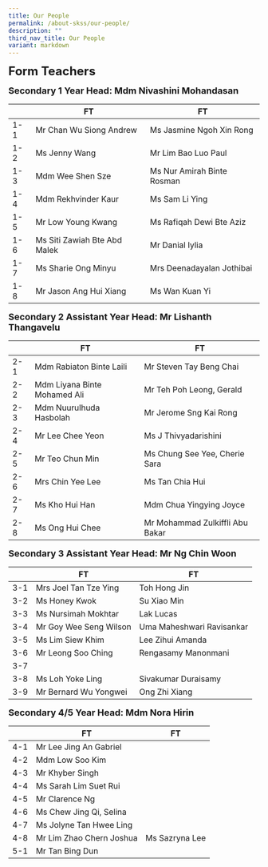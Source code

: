 ```yaml
---
title: Our People
permalink: /about-skss/our-people/
description: ""
third_nav_title: Our People
variant: markdown
---
```

**<font size="5">Form Teachers</font>**

**<font size="4">Secondary 1 Year Head: Mdm Nivashini Mohandasan</font>**

|     | FT                                  | FT                       |
|-----|-------------------------------------|--------------------------|
| 1-1 | Mr Chan Wu Siong Andrew            | Ms Jasmine Ngoh Xin Rong        |
| 1-2 | Ms Jenny Wang              | Mr Lim Bao Luo Paul  |
| 1-3 | Mdm Wee Shen Sze               | Ms Nur Amirah Binte Rosman   |
| 1-4 | Mdm Rekhvinder Kaur                    | Ms Sam Li Ying   |
| 1-5 | Mr Low Young Kwang                     | Ms Rafiqah Dewi Bte Aziz       |
| 1-6 | Ms Siti Zawiah Bte Abd Malek                 | Mr Danial Iylia        |
| 1-7 | Ms Sharie Ong Minyu                  | Mrs Deenadayalan Jothibai          |
| 1-8 | Mr Jason Ang Hui Xiang | Ms Wan Kuan Yi           |



**<font size="4">Secondary 2 Assistant Year Head: Mr Lishanth Thangavelu </font>**

|     | FT                      | FT                       |
|-----|-------------------------|--------------------------|
| 2-1 | Mdm Rabiaton Binte Laili         |    Mr Steven Tay Beng Chai                      |
| 2-2 | Mdm Liyana Binte Mohamed Ali        | Mr  Teh Poh Leong, Gerald           |
| 2-3 | Mdm Nuurulhuda Hasbolah   |  Mr Jerome Sng Kai Rong                    |
| 2-4 | Mr Lee Chee Yeon       | Ms J Thivyadarishini          |
| 2-5 | Mr Teo Chun Min | Ms Chung See Yee, Cherie Sara      |
| 2-6 | Mrs Chin Yee Lee     | Ms Tan Chia Hui     |
| 2-7 | Ms Kho Hui Han            |   Mdm Chua Yingying Joyce  |
| 2-8 | Ms Ong Hui Chee  | Mr Mohammad Zulkiffli Abu Bakar |

**<font size="4">Secondary 3 Assistant Year Head: Mr Ng Chin Woon </font>**

|     | FT                       | FT                        |
|-----|--------------------------|---------------------------|
| 3-1 | Mrs Joel Tan Tze Ying   |   Toh Hong Jin                        |
| 3-2 | Ms Honey Kwok           |   Su Xiao Min                        |
| 3-3 | Ms Nursimah Mokhtar           |    Lak Lucas                       |
| 3-4 | Mr Goy Wee Seng Wilson    |    Uma Maheshwari Ravisankar                       |
| 3-5 | Ms Lim Siew Khim  |   Lee Zihui Amanda       |
| 3-6 | Mr Leong Soo Ching     |     Rengasamy Manonmani                      |
| 3-7 |   |            |
| 3-8 | Ms Loh Yoke Ling | Sivakumar Duraisamy |
| 3-9 | Mr Bernard Wu Yongwei | Ong Zhi Xiang |

**<font size="4">Secondary 4/5 Year Head: Mdm Nora Hirin </font>**

|     | FT                           | FT                       |
|-----|---------------------------|------------------------|
| 4-1 | Mr Lee Jing An Gabriel         |                        |
| 4-2 | Mdm Low Soo Kim              |                        |
| 4-3 | Mr Khyber Singh       |            |
| 4-4 | Ms Sarah Lim Suet Rui             |         |
| 4-5 | Mr Clarence Ng                |           |
| 4-6 | Ms Chew Jing Qi, Selina          |      |
| 4-7 | Ms Jolyne Tan Hwee Ling       |                          |
| 4-8 | Mr Lim Zhao Chern Joshua | Ms Sazryna Lee |
| 5-1 | Mr Tan Bing Dun     |                          |